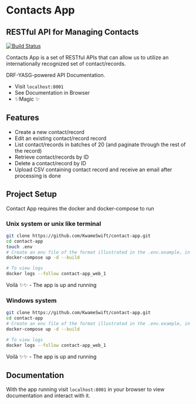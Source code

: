 # Contacts App

## RESTful API for Managing Contacts


[![Build Status](https://travis-ci.org/joemccann/dillinger.svg?branch=master)](https://linkedin.com/in/fuakye-akyempim-charles)

Contacts App is a set of RESTful APIs that can allow us to utilize an internationally recognized set of contact/records.

DRF-YASG-powered API Documentation.

- Visit `localhost:8001`
- See Documentation in Browser
- ✨Magic ✨

## Features

- Create a new contact/record
- Edit an existing contact/record record
- List contact/records in batches of 20 (and paginate through the rest of the record)
- Retrieve contact/records by ID
- Delete a contact/record by ID
- Upload CSV containing contact record and receive an email after processing is done

## Project Setup

Contact App requires the docker and docker-compose to run

### Unix system or unix like terminal

```sh
git clone https://github.com/KwameSwift/contact-app.git
cd contact-app
touch .env
# Create an env file of the format illustrated in the .env.example, in the root folder
docker-compose up -d --build

# To view logs
docker logs --follow contact-app_web_1
```

Voilà ✨✨ - The app is up and running

### Windows system

```sh
git clone https://github.com/KwameSwift/contact-app.git
cd contact-app
# Create an env file of the format illustrated in the .env.example, in the root folder
docker-compose up -d --build

# To view logs
docker logs --follow contact-app_web_1
```
Voilà ✨✨ - The app is up and running

## Documentation

With the app running visit `localhost:8001` in your browser to view documentation and interact with it.
